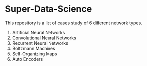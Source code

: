 # Super-Data-Science
This repository is a list of cases study of 6 different network types.
1. Artificial Neural Networks
2. Convolutional Neural Networks
3. Recurrent Neural Networks
4. Boltzmann Machines
5. Self-Organizing Maps
6. Auto Encoders